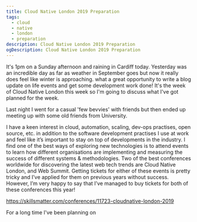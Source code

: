 ```yaml
---
title: Cloud Native London 2019 Preparation
tags:
  - cloud
  - native
  - london
  - preparation
description: Cloud Native London 2019 Preparation
ogDescription: Cloud Native London 2019 Preparation
---
```


It's 1pm on a Sunday afternoon and raining in Cardiff today. Yesterday was an incredible day as far as weather in September goes but now it really does feel like winter is approaching.
what a great opportunity to write a blog update on life events and get some development work done! It's the week of Cloud Native London this week so I'm going to discuss what I've got planned for the week.

<!--more-->


Last night I went for a casual 'few bevvies' with friends but then ended up meeting up with some old friends from University.

I have a keen interest in cloud, automation, scaling, dev-ops practises, open source, etc. in addition to the software development practises I use at work and feel like it’s important to stay on top of developments in the industry. I find one of the best ways of exploring new technologies is to attend events to learn how different organisations are implementing and measuring the success of different systems & methodologies. Two of the best conferences worldwide for discovering the latest web tech trends are Cloud Native London, and Web Summit. Getting tickets for either of these events is pretty tricky and I’ve applied for them on previous years without success. However, I’m very happy to say that I’ve managed to buy tickets for both of these conferences this year!

https://skillsmatter.com/conferences/11723-cloudnative-london-2019

For a long time I've been planning on 


